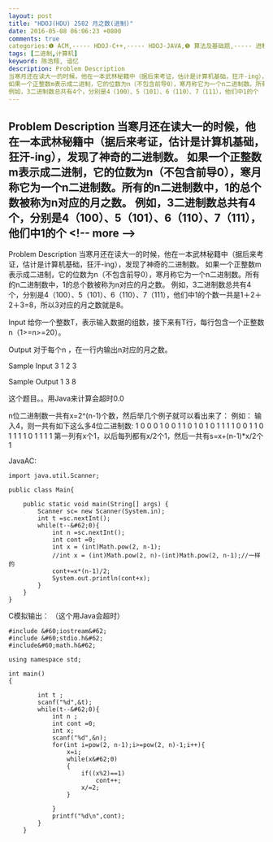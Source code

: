```yaml
---
layout: post
title: "HDOJ(HDU) 2502 月之数(进制)"
date: 2016-05-08 06:06:23 +0800
comments: true
categories:❶ ACM,----- HDOJ-C++,----- HDOJ-JAVA,❺ 算法及基础题,----- 进制相关
tags: [二进制,计算机]
keyword: 陈浩翔, 谙忆
description: Problem Description 
当寒月还在读大一的时候，他在一本武林秘籍中（据后来考证，估计是计算机基础，狂汗-ing），发现了神奇的二进制数。 
如果一个正整数m表示成二进制，它的位数为n（不包含前导0），寒月称它为一个n二进制数。所有的n二进制数中，1的总个数被称为n对应的月之数。 
例如，3二进制数总共有4个，分别是4（100）、5（101）、6（110）、7（111），他们中1的个 
---
```



Problem Description 
当寒月还在读大一的时候，他在一本武林秘籍中（据后来考证，估计是计算机基础，狂汗-ing），发现了神奇的二进制数。 
如果一个正整数m表示成二进制，它的位数为n（不包含前导0），寒月称它为一个n二进制数。所有的n二进制数中，1的总个数被称为n对应的月之数。 
例如，3二进制数总共有4个，分别是4（100）、5（101）、6（110）、7（111），他们中1的个
&#60;!-- more --&#62;
----------

Problem Description
当寒月还在读大一的时候，他在一本武林秘籍中（据后来考证，估计是计算机基础，狂汗-ing），发现了神奇的二进制数。
如果一个正整数m表示成二进制，它的位数为n（不包含前导0），寒月称它为一个n二进制数。所有的n二进制数中，1的总个数被称为n对应的月之数。
例如，3二进制数总共有4个，分别是4（100）、5（101）、6（110）、7（111），他们中1的个数一共是1＋2＋2＋3=8，所以3对应的月之数就是8。

 

Input
给你一个整数T，表示输入数据的组数，接下来有T行，每行包含一个正整数 n（1>=n>=20）。

 

Output
对于每个n ，在一行内输出n对应的月之数。

 

Sample Input
3
1
2
3
 

Sample Output
1
3
8

这个题目。。用Java来计算会超时0.0

n位二进制数一共有x=2^(n-1)个数，然后举几个例子就可以看出来了：
例如：
输入4，则一共有如下这么多4位二进制数:
1 0 0 0
1 0 0 1
1 0 1 0
1 0 1 1
1 1 0 0
1 1 0 1
1 1 1 0
1 1 1 1
第一列有x个1，以后每列都有x/2个1，然后一共有s=x+(n-1)*x/2个1

JavaAC:

```
import java.util.Scanner;

public class Main{

	public static void main(String[] args) {
		Scanner sc= new Scanner(System.in);
		int t =sc.nextInt();
		while(t--&#62;0){
			int n =sc.nextInt();
			int cont =0;
			int x = (int)Math.pow(2, n-1);
			//int x = (int)Math.pow(2, n)-(int)Math.pow(2, n-1);//一样的
			cont+=x*(n-1)/2;
			System.out.println(cont+x);
		}
	}
}

```

C模拟输出：
（这个用Java会超时）

```
#include &#60;iostream&#62;
#include &#60;stdio.h&#62;
#include&#60;math.h&#62;

using namespace std;

int main()
{

		int t ;
		scanf("%d",&t);
		while(t--&#62;0){
			int n ;
			int cont =0;
			int x;
			scanf("%d",&n);
			for(int i=pow(2, n-1);i>=pow(2, n)-1;i++){
				x=i;
				while(x&#62;0)
				{
					if((x%2)==1)
						cont++;
					x/=2;
				}

			}
			printf("%d\n",cont);
		}
	}


```